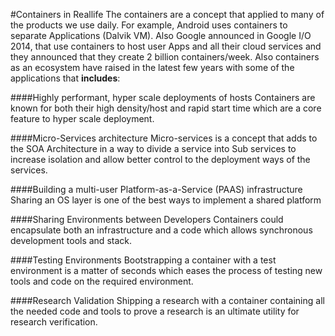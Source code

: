 #Containers in Reallife
The containers are a concept that applied to many of the products we use daily. For example, Android uses containers to separate Applications (Dalvik VM). Also Google announced in Google I/O 2014, that use containers to host user Apps and all their cloud services and they announced that they create 2 billion containers/week.
Also containers as an ecosystem have raised in the latest few years with some of the applications that **includes**:

####Highly performant, hyper scale deployments of hosts
Containers are known for both their high density/host and rapid start time which are a core feature to hyper scale deployment.

####Micro-Services architecture
Micro-services is a concept that adds to the SOA Architecture in a way to divide a service into Sub services to increase isolation and allow better control to the deployment ways of the services.

####Building a multi-user Platform-as-a-Service (PAAS) infrastructure
Sharing an OS layer is one of the best ways to implement a shared platform

####Sharing Environments between Developers
Containers could encapsulate both an infrastructure and a code which allows synchronous development tools and stack.

####Testing Environments
Bootstrapping a container with a test environment is a matter of seconds which eases the process of testing new tools and code on the required environment.

####Research Validation
Shipping a research with a container containing all the needed code and tools to prove a research is an ultimate utility for research verification.
